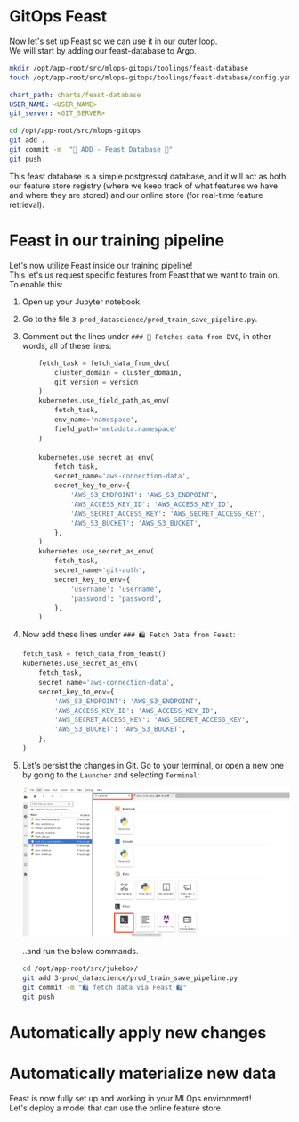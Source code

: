 # GitOps Feast

Now let's set up Feast so we can use it in our outer loop.  
We will start by adding our feast-database to Argo.  

```bash
mkdir /opt/app-root/src/mlops-gitops/toolings/feast-database
touch /opt/app-root/src/mlops-gitops/toolings/feast-database/config.yaml
```

```yaml
chart_path: charts/feast-database
USER_NAME: <USER_NAME>
git_server: <GIT_SERVER>
```

```bash
cd /opt/app-root/src/mlops-gitops
git add .
git commit -m  "🍕 ADD - Feast Database 🍕"
git push
```

This feast database is a simple postgressql database, and it will act as both our feature store registry (where we keep track of what features we have and where they are stored) and our online store (for real-time feature retrieval).  

# Feast in our training pipeline

Let's now utilize Feast inside our training pipeline!  
This let's us request specific features from Feast that we want to train on.  
To enable this:

1. Open up your Jupyter notebook.
2. Go to the file `3-prod_datascience/prod_train_save_pipeline.py`.
3. Comment out the lines under `### 🍇 Fetches data from DVC`, in other words, all of these lines:
    ```python
        fetch_task = fetch_data_from_dvc(
            cluster_domain = cluster_domain,
            git_version = version
        )
        kubernetes.use_field_path_as_env(
            fetch_task,
            env_name='namespace',
            field_path='metadata.namespace'
        )

        kubernetes.use_secret_as_env(
            fetch_task,
            secret_name='aws-connection-data',
            secret_key_to_env={
                'AWS_S3_ENDPOINT': 'AWS_S3_ENDPOINT',
                'AWS_ACCESS_KEY_ID': 'AWS_ACCESS_KEY_ID',
                'AWS_SECRET_ACCESS_KEY': 'AWS_SECRET_ACCESS_KEY',
                'AWS_S3_BUCKET': 'AWS_S3_BUCKET',
            },
        )
        kubernetes.use_secret_as_env(
            fetch_task,
            secret_name='git-auth',
            secret_key_to_env={
                'username': 'username',
                'password': 'password',
            },
        )
    ```
4. Now add these lines under `### 🛍️ Fetch Data from Feast`:
    ```python
    fetch_task = fetch_data_from_feast()
    kubernetes.use_secret_as_env(
        fetch_task,
        secret_name='aws-connection-data',
        secret_key_to_env={
            'AWS_S3_ENDPOINT': 'AWS_S3_ENDPOINT',
            'AWS_ACCESS_KEY_ID': 'AWS_ACCESS_KEY_ID',
            'AWS_SECRET_ACCESS_KEY': 'AWS_SECRET_ACCESS_KEY',
            'AWS_S3_BUCKET': 'AWS_S3_BUCKET',
        },
    )    
    ```
5. Let's persist the changes in Git. Go to your terminal, or open a new one by going to the `Launcher` and selecting `Terminal`:

   ![open-terminal.png](./images/open-terminal.png)

   ..and run the below commands.

    ```bash
    cd /opt/app-root/src/jukebox/
    git add 3-prod_datascience/prod_train_save_pipeline.py
    git commit -m "🛍️ fetch data via Feast 🛍️"
    git push
    ```


# Automatically apply new changes


# Automatically materialize new data


Feast is now fully set up and working in your MLOps environment!  
Let's deploy a model that can use the online feature store.